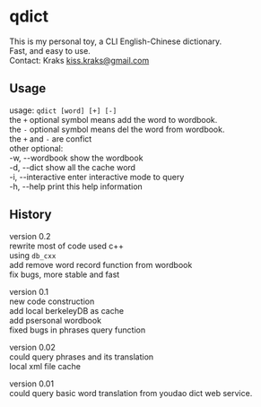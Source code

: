 qdict
=====

This is my personal toy, a CLI English-Chinese dictionary.  
Fast, and easy to use.   
Contact: Kraks <kiss.kraks@gmail.com>  

Usage
-----
usage: `qdict [word] [+] [-]`   
the `+` optional symbol means add the word to wordbook.   
the `-` optional symbol means del the word from wordbook.   
the `+` and `-` are confict   
other optional:   
-w, --wordbook       show the wordbook   
-d, --dict           show all the cache word   
-i, --interactive    enter interactive mode to query   
-h, --help           print this help information   

History
-----
version 0.2  
rewrite most of code used c++   
using `db_cxx`  
add remove word record function from wordbook   
fix bugs, more stable and fast  

version 0.1  
new code construction  
add local berkeleyDB as cache  
add psersonal wordbook  
fixed bugs in phrases query function 

version 0.02  
could query phrases and its translation  
local xml file cache  

version 0.01  
could query basic word translation from youdao dict web service.

